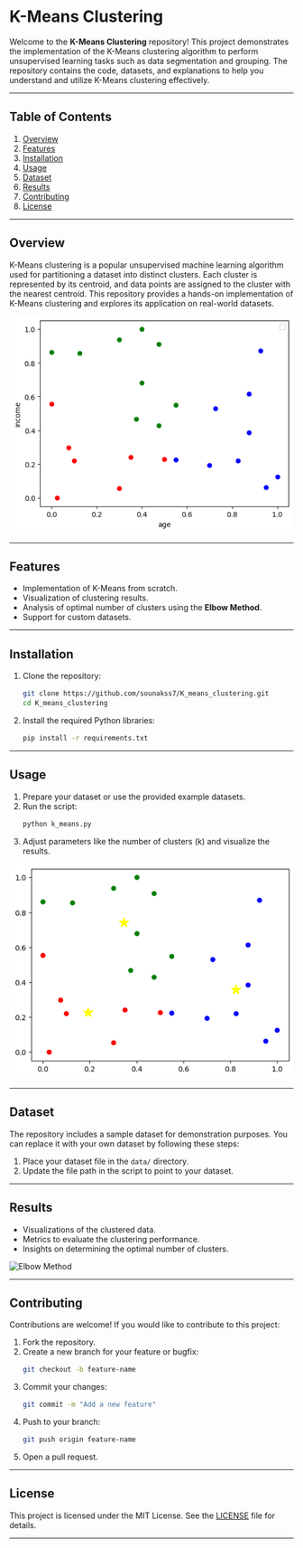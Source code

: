 # K-Means Clustering

Welcome to the **K-Means Clustering** repository! This project demonstrates the implementation of the K-Means clustering algorithm to perform unsupervised learning tasks such as data segmentation and grouping. The repository contains the code, datasets, and explanations to help you understand and utilize K-Means clustering effectively.

---

## Table of Contents

1. [Overview](#overview)
2. [Features](#features)
3. [Installation](#installation)
4. [Usage](#usage)
5. [Dataset](#dataset)
6. [Results](#results)
7. [Contributing](#contributing)
8. [License](#license)

---

## Overview

K-Means clustering is a popular unsupervised machine learning algorithm used for partitioning a dataset into distinct clusters. Each cluster is represented by its centroid, and data points are assigned to the cluster with the nearest centroid. This repository provides a hands-on implementation of K-Means clustering and explores its application on real-world datasets.

![K-Means Clustering Visualization](cluster1.png)

---

## Features

- Implementation of K-Means from scratch.
- Visualization of clustering results.
- Analysis of optimal number of clusters using the **Elbow Method**.
- Support for custom datasets.

---

## Installation

1. Clone the repository:
   ```bash
   git clone https://github.com/sounakss7/K_means_clustering.git
   cd K_means_clustering
   ```

2. Install the required Python libraries:
   ```bash
   pip install -r requirements.txt
   ```

---

## Usage

1. Prepare your dataset or use the provided example datasets.
2. Run the script:
   ```bash
   python k_means.py
   ```
3. Adjust parameters like the number of clusters (k) and visualize the results.

![Clustered Data Visualization](cluster2.png)

---

## Dataset

The repository includes a sample dataset for demonstration purposes. You can replace it with your own dataset by following these steps:

1. Place your dataset file in the `data/` directory.
2. Update the file path in the script to point to your dataset.

---

## Results

- Visualizations of the clustered data.
- Metrics to evaluate the clustering performance.
- Insights on determining the optimal number of clusters.

![Elbow Method](elbow.png)

---

## Contributing

Contributions are welcome! If you would like to contribute to this project:

1. Fork the repository.
2. Create a new branch for your feature or bugfix:
   ```bash
   git checkout -b feature-name
   ```
3. Commit your changes:
   ```bash
   git commit -m "Add a new feature"
   ```
4. Push to your branch:
   ```bash
   git push origin feature-name
   ```
5. Open a pull request.

---

## License

This project is licensed under the MIT License. See the [LICENSE](LICENSE) file for details.

---


